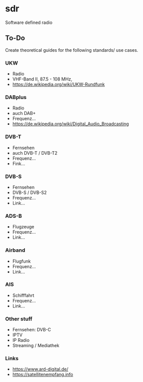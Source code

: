 # sdr
Software defined radio

## To-Do
Create theoretical guides for the following standards/ use cases.

### UKW
- Radio
- VHF-Band II, 87.5 - 108 MHz,
- https://de.wikipedia.org/wiki/UKW-Rundfunk

### DABplus
- Radio
- auch DAB+
- Frequenz...
- https://de.wikipedia.org/wiki/Digital_Audio_Broadcasting

### DVB-T
- Fernsehen
- auch DVB-T / DVB-T2
- Frequenz...
- Fink...

### DVB-S
- Fernsehen
- DVB-S / DVB-S2
- Frequenz...
- Link...

### ADS-B
- Flugzeuge
- Frequenz...
- Link...

### Airband
- Flugfunk
- Frequenz...
- Link...

### AIS
- Schifffahrt
- Frequenz...
- Link...

### Other stuff
- Fernsehen: DVB-C
- IPTV
- IP Radio
- Streaming / Mediathek


### Links
- https://www.ard-digital.de/
- https://satellitenempfang.info
